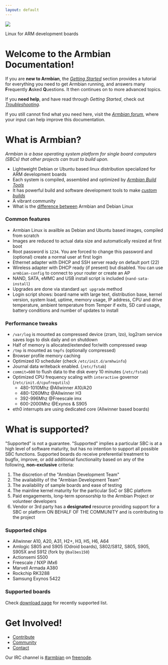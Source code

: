 ```yaml
---
layout: default
---
```


[![](http://www.armbian.com/wp-content/uploads/2016/06/logo_middle.png)](http://www.armbian.com)

Linux for ARM development boards

# Welcome to the Armbian Documentation!

If you are **new to Armbian**, the [_Getting Started_](User-Guide_Getting-Started.md) section 
provides a tutorial for everything you need to get Armbian running,
and answers many **F**requently **A**sked **Q**uestions.
It then continues on to more advanced topics.

If you **need help**, and have read through _Getting Started_, check out [_Troubleshooting_](User-Guide_Advanced-Features.md#how-to-troubleshoot).

If you still cannot find what you need here, visit the [_Armbian forum_](http://forum.armbian.com/), where your input can help improve this documentation.

# What is Armbian?

*Armbian is a base operating system platform for single board computers (SBCs) that other projects can trust to build upon.*


- Lightweight Debian or Ubuntu based linux distribution specialized for ARM development boards
- Each system is compiled, assembled and optimized by [_Armbian Build Tools_](https://github.com/armbian/build) 
- It has powerful build and software development tools to make [_custom builds_](Developer-Guide_Build-Preparation.md)
- A vibrant community
- What is the [difference between](https://forum.armbian.com/topic/7787-what-is-the-difference-between-armbian-and-debian-linux/?tab=comments#comment-58689) Armbian and Debian Linux




### Common features

- Armbian Linux is availble as Debian and Ubuntu based images, compiled from scratch
- Images are reduced to actual data size and automatically resized at first boot
- Root password is `1234`. You are forced to change this password and (optional) create a normal user at first login
- Ethernet adapter with DHCP and SSH server ready on default port (22)
- Wireless adapter with DHCP ready (if present) but disabled. You can use `armbian-config` to connect to your router or create an AP 
- NAND, SATA, eMMC and USB install script is included (`nand-sata-install`)
- Upgrades are done via standard `apt upgrade` method
- Login script shows: board name with large text, distribution base, kernel version, system load, uptime, memory usage, IP address, CPU  and drive temperature, ambient temperature from Temper if exits, SD card usage, battery conditions and number of updates to install

### Performance tweaks

- `/var/log` is mounted as compressed device (zram, lzo), log2ram service saves logs to disk daily and on shutdown
- Half of memory is allocated/extended for/with compressed swap
- `/tmp` is mounted as `tmpfs` (optionally compressed)
- Browser profile memory caching
- Optimized IO scheduler (check `/etc/init.d/armhwinfo`)
- Journal data writeback enabled. (`/etc/fstab`)
- `commit=600` to flush data to the disk every 10 minutes (`/etc/fstab`)
- Optimized CPU frequency scaling with `interactive` governor (`/etc/init.d/cpufrequtils`)
    - 480-1010Mhz @Allwinner A10/A20
    - 480-1260Mhz @Allwinner H3
    - 392-996Mhz @Freescale imx
    - 600-2000Mhz @Exynos & S905
- eth0 interrupts are using dedicated core (Allwinner based boards)

# What is supported?

"Supported" is not a guarantee. "Supported" implies a particular SBC is at a high level of software maturity, but has no intention to support all possible SBC functions.  Supported boards do receive preferential treatment to bugfix, improve, or add additional functionality based on any of the following, **non-exclusive** criteria:

1. The discretion of the "Armbian Development Team"
1. The availability of the "Armbian Development Team"
1. The availability of sample boards and ease of testing
1. The mainline kernel maturity for the particular SoC or SBC platform
1. Paid engagements, long-term sponsorship to the Armbian Project or volunteer developers
1. Vendor or 3rd party has a **designated** resource providing support for a SBC or platform ON BEHALF OF THE COMMUNITY and is contributing to the project

### Supported chips

- Allwinner A10, A20, A31, H2+, H3, H5, H6, A64
- Amlogic S805 and S905 (Odroid boards), S802/S812, S805, S905, S905X and S912 (fork by `@balbes150`)
- Actionsemi S500
- Freescale / NXP iMx6
- Marvell Armada A380
- Rockchip RK3288
- Samsung Exynos 5422

### Supported boards

Check [download page](http://www.armbian.com/download/) for recently supported list.
# Get Involved! #

* [Contribute](Process_Contribute)
* [Community](http://forum.armbian.com)
* [Contact](http://www.armbian.com/contact/)

Our IRC channel is [#armbian](https://webchat.freenode.net/?channels=armbian) on [freenode](https://freenode.net/).
